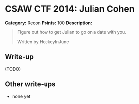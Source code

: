 # CSAW CTF 2014: Julian Cohen

**Category:** Recon
**Points:** 100
**Description:**

> Figure out how to get Julian to go on a date with you.
>
> Written by HockeyInJune

## Write-up

(TODO)

## Other write-ups

* none yet
